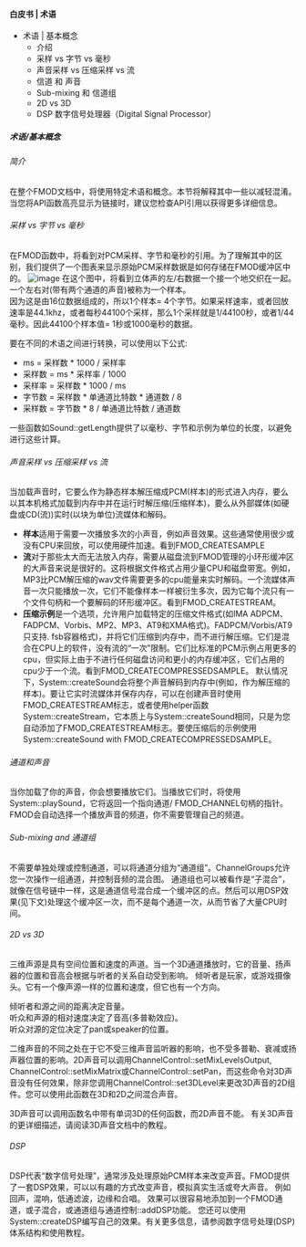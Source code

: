 #### 白皮书 | 术语
* 术语 | 基本概念
    * 介绍
    * 采样 vs 字节 vs 毫秒
    * 声音采样 vs 压缩采样 vs 流
    * 信道 和 声音
    * Sub-mixing 和 信道组
    * 2D vs 3D
    * DSP 数字信号处理器（Digital Signal Processor）


##### 术语/基本概念
###### 简介
在整个FMOD文档中，将使用特定术语和概念。本节将解释其中一些以减轻混淆。当您将API函数高亮显示为链接时，建议您检查API引用以获得更多详细信息。

###### 采样 vs 字节 vs 毫秒
在FMOD函数中，将看到对PCM采样、字节和毫秒的引用。为了理解其中的区别，我们提供了一个图表来显示原始PCM采样数据是如何存储在FMOD缓冲区中的。
![image](https://www.fmod.com/docs/2.0/api/images/samples-bytes-milliseconds.png)
在这个图中，将看到立体声的左/右数据一个接一个地交织在一起。  
一个左右对(带有两个通道的声音)被称为一个样本。    
因为这是由16位数据组成的，所以1个样本= 4个字节。如果采样速率，或者回放速率是44.1khz，或者每秒44100个采样，那么1个采样就是1/44100秒，或者1/44毫秒。因此44100个样本值= 1秒或1000毫秒的数据。  


要在不同的术语之间进行转换，可以使用以下公式:  
* ms = 采样数 * 1000 / 采样率
* 采样数 = ms * 采样率 / 1000
* 采样率 = 采样数 * 1000 / ms
* 字节数 = 采样数 * 单通道比特数 * 通道数 / 8
* 采样数 = 字节数 * 8 / 单通道比特数 / 通道数

一些函数如Sound::getLength提供了以毫秒、字节和示例为单位的长度，以避免进行这些计算。


###### 声音采样 vs 压缩采样 vs 流
当加载声音时，它要么作为静态样本解压缩成PCM(样本)的形式进入内存，要么以其本机格式加载到内存中并在运行时解压缩(压缩样本)，要么从外部媒体(如硬盘或CD(流))实时(以块为单位)流媒体和解码。 

* **样本**适用于需要一次播放多次的小声音，例如声音效果。这些通常使用很少或没有CPU来回放，可以使用硬件加速。看到FMOD_CREATESAMPLE  
* **流**对于那些太大而无法放入内存，需要从磁盘流到FMOD管理的小环形缓冲区的大声音来说是很好的。这将根据文件格式占用少量CPU和磁盘带宽。例如，MP3比PCM解压缩的wav文件需要更多的cpu能量来实时解码。一个流媒体声音一次只能播放一次，它们不能像样本一样被衍生多次，因为它每个流只有一个文件句柄和一个要解码的环形缓冲区。看到FMOD_CREATESTREAM。
* **压缩示例**是一个选项，允许用户加载特定的压缩文件格式(如IMA ADPCM、FADPCM、Vorbis、MP2、MP3、AT9和XMA格式)。FADPCM/Vorbis/AT9只支持. fsb容器格式)，并将它们压缩到内存中，而不进行解压缩。它们是混合在CPU上的软件，没有流的“一次”限制。它们比标准的PCM示例占用更多的cpu，但实际上由于不进行任何磁盘访问和更小的内存缓冲区，它们占用的cpu少于一个流。看到FMOD_CREATECOMPRESSEDSAMPLE。
默认情况下，System::createSound会将整个声音解码到内存中(例如，作为解压缩的样本)。要让它实时流媒体并保存内存，可以在创建声音时使用FMOD_CREATESTREAM标志，或者使用helper函数System::createStream，它本质上与System::createSound相同，只是为您自动添加了FMOD_CREATESTREAM标志。要使压缩后的示例使用System::createSound with FMOD_CREATECOMPRESSEDSAMPLE。


###### 通道和声音
当你加载了你的声音，你会想要播放它们。当播放它们时，将使用System::playSound，它将返回一个指向通道/ FMOD_CHANNEL句柄的指针。  
FMOD会自动选择一个播放声音的频道，你不需要管理自己的频道。

###### Sub-mixing and 通道组
不需要单独处理或控制通道，可以将通道分组为“通道组”。ChannelGroups允许您一次操作一组通道，并控制音频的混合图。
通道组也可以被看作是“子混合”，就像在信号链中一样，这是通道信号混合成一个缓冲区的点。然后可以用DSP效果(见下文)处理这个缓冲区一次，而不是每个通道一次，从而节省了大量CPU时间。  


###### 2D vs 3D
三维声源是具有空间位置和速度的声道。当一个3D通道播放时，它的音量、扬声器的位置和音高会根据与听者的关系自动受到影响。 倾听者是玩家，或游戏摄像头。它有一个像声源一样的位置和速度，但它也有一个方向。

倾听者和源之间的距离决定音量。  
听众和声源的相对速度决定了音高(多普勒效应)。  
听众对源的定位决定了pan或speaker的位置。  

二维声音的不同之处在于它不受三维声音监听器的影响，也不受多普勒、衰减或扬声器位置的影响。2D声音可以调用ChannelControl::setMixLevelsOutput, ChannelControl::setMixMatrix或ChannelControl::setPan，而这些命令对3D声音没有任何效果，除非您调用ChannelControl::set3DLevel来更改3D声音的2D组件。您可以使用此函数在3D和2D之间混合声音。

3D声音可以调用函数名中带有单词3D的任何函数，而2D声音不能。
有关3D声音的更详细描述，请阅读3D声音文档中的教程。

###### DSP
DSP代表“数字信号处理”，通常涉及处理原始PCM样本来改变声音。FMOD提供了一套DSP效果，可以以有趣的方式改变声音，模拟真实生活或夸大声音。
例如回声，混响，低通滤波，边缘和合唱。
效果可以很容易地添加到一个FMOD通道，或子混合，或通道组与通道控制::addDSP功能。
您还可以使用System::createDSP编写自己的效果。有关更多信息，请参阅数字信号处理(DSP)体系结构和使用教程。
